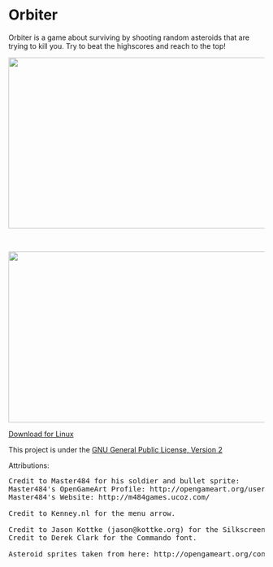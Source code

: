 <h1>Orbiter</h1>

<p>Orbiter is a game about surviving by shooting random asteroids that are trying to kill you. Try to beat the highscores and reach to the top!</p>

<p><img alt="" src="https://i.imgur.com/ZP9ognW.png" style="width: 600px; height: 337px;" /></p>

<p>&nbsp;</p>

<p><img alt="" src="https://i.imgur.com/aA9bGl9.png" style="width: 600px; height: 337px;" /></p>

<p><a href="https://github.com/AstroThing/Orbiter/blob/c4612f11b50247838daf4c2e8d5d5932ac5a930a/Orbiter.zip?raw=true">Download for Linux</a></p>

<p>This project is under the <a href="http://www.gnu.org/licenses/old-licenses/gpl-2.0.html">GNU General Public License, Version 2</a></p>

<p>Attributions:</p>

<pre>
Credit to Master484 for his soldier and bullet sprite:
Master484&#39;s OpenGameArt Profile: http://opengameart.org/users/master484
Master484&#39;s Website: http://m484games.ucoz.com/

Credit to Kenney.nl for the menu arrow.

Credit to Jason Kottke (jason@kottke.org) for the Silkscreen font.
Credit to Derek Clark for the Commando font.

Asteroid sprites taken from here: http://opengameart.org/content/asteroids-set-02
</pre>
